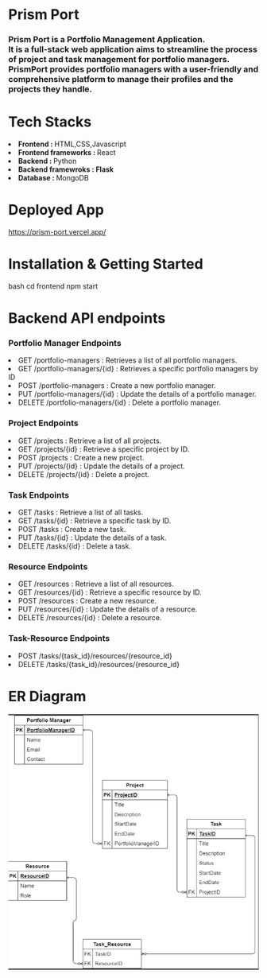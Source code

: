 # Prism Port
<h3>Prism Port is a Portfolio Management Application.<br>
It is a full-stack web application aims to streamline the process of project and task management for portfolio managers.<br>
PrismPort provides portfolio managers with a user-friendly and comprehensive platform to manage their profiles and the projects they handle.</h3>

# Tech Stacks
<li><b>Frontend : </b>HTML,CSS,Javascript</li> 
<li><b>Frontend frameworks : </b>React</li> 
<li><b>Backend : </b>Python</li>
<li><b>Backend framewroks : Flask</b></li>  
<li><b>Database : </b>MongoDB</li> 

# Deployed App

https://prism-port.vercel.app/

# Installation & Getting Started

bash
cd frontend
npm start

# Backend API endpoints
<h3>Portfolio Manager Endpoints</h3>
<li>GET /portfolio-managers : Retrieves a list of all portfolio managers.</li>
<li>GET /portfolio-managers/{id} : Retrieves a specific portfolio managers by ID</li>
<li>POST /portfolio-managers : Create a new portfolio manager.</li>
<li>PUT /portfolio-managers/{id} : Update the details of a portfolio manager.</li>
<li>DELETE /portfolio-managers/{id} : Delete a portfolio manager.</li>

<h3>Project Endpoints</h3>
<li>GET /projects : Retrieve a list of all projects.</li>
<li>GET /projects/{id} : Retrieve a specific project by ID.</li>
<li>POST /projects : Create a new project.</li>
<li>PUT /projects/{id} : Update the details of a project.</li>
<li>DELETE /projects/{id} : Delete a project.</li>

<h3>Task Endpoints</h3>
<li>GET /tasks : Retrieve a list of all tasks.</li>
<li>GET /tasks/{id} : Retrieve a specific task by ID.</li>
<li>POST /tasks : Create a new task.</li>
<li>PUT /tasks/{id} : Update the details of a task.</li>
<li>DELETE /tasks/{id} : Delete a task.</li>

<h3>Resource Endpoints</h3>
<li>GET /resources : Retrieve a list of all resources.</li>
<li>GET /resources/{id} : Retrieve a specific resource by ID.</li>
<li>POST /resources : Create a new resource.</li>
<li>PUT /resources/{id} : Update the details of a resource.</li>
<li>DELETE /resources/{id} : Delete a resource.</li>

<h3>Task-Resource Endpoints</h3>
<li>POST /tasks/{task_id}/resources/{resource_id}</li>
<li>DELETE /tasks/{task_id}/resources/{resource_id}</li>


# ER Diagram 
<img src="./images/Screenshot 2023-07-19 093834.png" alt="diagram"/>
